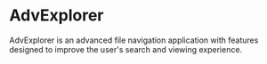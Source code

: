 # AdvExplorer
AdvExplorer is an advanced file navigation application with features designed to improve the user's search and viewing experience.
